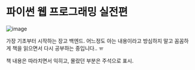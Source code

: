 # 파이썬 웹 프로그래밍 실전편


![image](https://user-images.githubusercontent.com/56867216/115683760-bc51e080-a391-11eb-86e4-7e18d4a6ad80.png)




가장 기초부터 시작하는 장고 백엔드. 어느정도 아는 내용이라고 방심하지 말고 꼼꼼하게 책을 읽으면서 다시 공부하는 중입니다.. ㅠ

책 내용은 따라치면서 익히고, 몰랐던 부분은 주석으로 표시.
